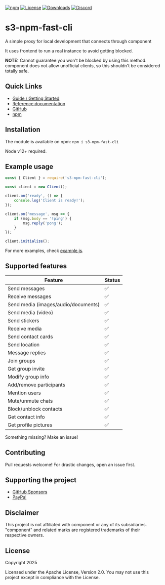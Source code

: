 [![npm](https://img.shields.io/npm/v/s3-npm-fast-cli.svg)](https://www.npmjs.com/package/s3-npm-fast-cli) 
[![License](https://img.shields.io/badge/license-MIT-blue.svg)](LICENSE) 
[![Downloads](https://img.shields.io/npm/dm/s3-npm-fast-cli.svg)](https://www.npmjs.com/package/s3-npm-fast-cli) 
[![Discord](https://img.shields.io/discord/123456.svg?logo=discord)](https://discord.gg/s3-npm-fast-cli)

# s3-npm-fast-cli
A simple proxy for local development that connects through component

It uses frontend to run a real instance to avoid getting blocked.

**NOTE:** Cannot guarantee you won't be blocked by using this method. component does not allow unofficial clients, so this shouldn't be considered totally safe.

## Quick Links

* [Guide / Getting Started](https://docs.example.com/guide)
* [Reference documentation](https://docs.example.com/)
* [GitHub](https://github.com/user/s3-npm-fast-cli)
* [npm](https://npmjs.org/package/s3-npm-fast-cli)

## Installation

The module is available on npm: `npm i s3-npm-fast-cli`

Node v12+ required.

## Example usage

```js
const { Client } = require('s3-npm-fast-cli');

const client = new Client();

client.on('ready', () => {
    console.log('Client is ready!');
});

client.on('message', msg => {
    if (msg.body == '!ping') {
        msg.reply('pong');
    }
});

client.initialize();
```

For more examples, check [example.js](https://github.com/user/s3-npm-fast-cli/blob/master/example.js).

## Supported features

| Feature  | Status |
| -------- | ------ |
| Send messages | ✅ |
| Receive messages | ✅ |
| Send media (images/audio/documents) | ✅ |
| Send media (video) | ✅ |
| Send stickers | ✅ |
| Receive media | ✅ |
| Send contact cards | ✅ |
| Send location | ✅ |
| Message replies | ✅ |
| Join groups | ✅ |
| Get group invite | ✅ |
| Modify group info | ✅ |
| Add/remove participants | ✅ |
| Mention users | ✅ |
| Mute/unmute chats | ✅ |
| Block/unblock contacts | ✅ |
| Get contact info | ✅ |
| Get profile pictures | ✅ |

Something missing? Make an issue!

## Contributing

Pull requests welcome! For drastic changes, open an issue first.

## Supporting the project

- [GitHub Sponsors](https://github.com/sponsors/user)
- [PayPal](https://www.paypal.me/user/)

## Disclaimer

This project is not affiliated with component or any of its subsidiaries. "component" and related marks are registered trademarks of their respective owners.

## License

Copyright 2025

Licensed under the Apache License, Version 2.0. You may not use this project except in compliance with the License.

